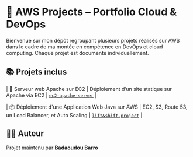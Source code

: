 # 🧰 AWS Projects – Portfolio Cloud & DevOps

Bienvenue sur mon dépôt regroupant plusieurs projets réalisés sur AWS dans le cadre de ma montée en compétence en DevOps et cloud computing. Chaque projet est documenté individuellement.

## 📚 Projets inclus

| 🚀 Serveur web Apache sur EC2 | Déploiement d’un site statique sur Apache via EC2 | [`ec2-apache-server`](./ec2-intro) |

| 📦 Déploiement d'une Application Web Java sur AWS | EC2, S3, Route 53, un Load Balancer, et Auto Scaling | [`lift&shift-project`](./liftandshift-project) |

## 🧑‍💻 Auteur

Projet maintenu par **Badaoudou Barro**

